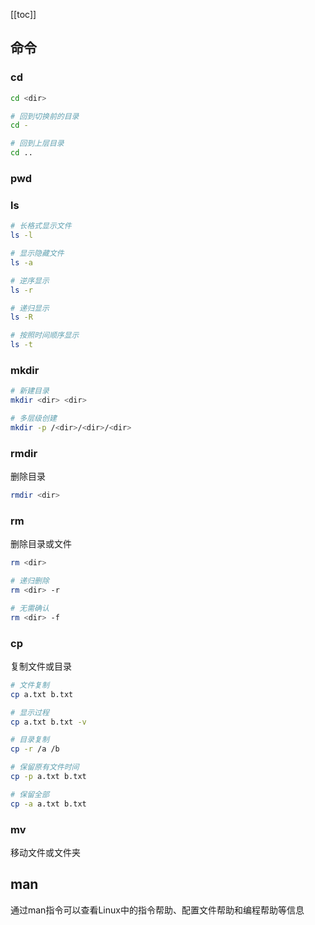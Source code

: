 [[toc]]

## 命令

### cd

```sh
cd <dir>

# 回到切换前的目录
cd -

# 回到上层目录
cd ..
```

### pwd

### ls

```sh
# 长格式显示文件
ls -l

# 显示隐藏文件
ls -a

# 逆序显示
ls -r

# 递归显示
ls -R

# 按照时间顺序显示
ls -t
```

### mkdir

```sh
# 新建目录
mkdir <dir> <dir>

# 多层级创建
mkdir -p /<dir>/<dir>/<dir>
```

### rmdir

删除目录

```sh
rmdir <dir>
```

### rm

删除目录或文件

```sh
rm <dir>

# 递归删除
rm <dir> -r

# 无需确认
rm <dir> -f
```

### cp

复制文件或目录

```sh
# 文件复制
cp a.txt b.txt

# 显示过程
cp a.txt b.txt -v

# 目录复制
cp -r /a /b

# 保留原有文件时间
cp -p a.txt b.txt

# 保留全部
cp -a a.txt b.txt
```

### mv

移动文件或文件夹

## man

通过man指令可以查看Linux中的指令帮助、配置文件帮助和编程帮助等信息
